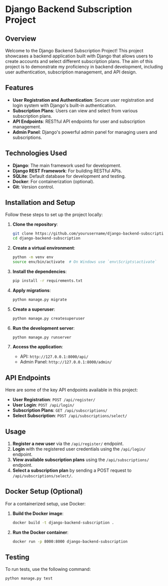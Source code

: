 # Django Backend Subscription Project

## Overview

Welcome to the Django Backend Subscription Project! This project showcases a backend application built with Django that allows users to create accounts and select different subscription plans. The aim of this project is to demonstrate my proficiency in backend development, including user authentication, subscription management, and API design.

## Features

- **User Registration and Authentication**: Secure user registration and login system with Django's built-in authentication.
- **Subscription Plans**: Users can view and select from various subscription plans.
- **API Endpoints**: RESTful API endpoints for user and subscription management.
- **Admin Panel**: Django's powerful admin panel for managing users and subscriptions.

## Technologies Used

- **Django**: The main framework used for development.
- **Django REST Framework**: For building RESTful APIs.
- **SQLite**: Default database for development and testing.
- **Docker**: For containerization (optional).
- **Git**: Version control.

## Installation and Setup

Follow these steps to set up the project locally:

1. **Clone the repository**:
    ```bash
    git clone https://github.com/yourusername/django-backend-subscription.git
    cd django-backend-subscription
    ```

2. **Create a virtual environment**:
    ```bash
    python -m venv env
    source env/bin/activate  # On Windows use `env\Scripts\activate`
    ```

3. **Install the dependencies**:
    ```bash
    pip install -r requirements.txt
    ```

4. **Apply migrations**:
    ```bash
    python manage.py migrate
    ```

5. **Create a superuser**:
    ```bash
    python manage.py createsuperuser
    ```

6. **Run the development server**:
    ```bash
    python manage.py runserver
    ```

7. **Access the application**:
    - API: `http://127.0.0.1:8000/api/`
    - Admin Panel: `http://127.0.0.1:8000/admin/`

## API Endpoints

Here are some of the key API endpoints available in this project:

- **User Registration**: `POST /api/register/`
- **User Login**: `POST /api/login/`
- **Subscription Plans**: `GET /api/subscriptions/`
- **Select Subscription**: `POST /api/subscriptions/select/`

## Usage

1. **Register a new user** via the `/api/register/` endpoint.
2. **Login** with the registered user credentials using the `/api/login/` endpoint.
3. **View available subscription plans** using the `/api/subscriptions/` endpoint.
4. **Select a subscription plan** by sending a POST request to `/api/subscriptions/select/`.

## Docker Setup (Optional)

For a containerized setup, use Docker:

1. **Build the Docker image**:
    ```bash
    docker build -t django-backend-subscription .
    ```

2. **Run the Docker container**:
    ```bash
    docker run -p 8000:8000 django-backend-subscription
    ```

## Testing

To run tests, use the following command:
```bash
python manage.py test
